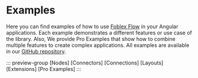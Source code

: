﻿# Examples

Here you can find examples of how to use [Foblex Flow](https://flow.foblex.com/) in your Angular applications. 
Each example demonstrates a different features or use case of the library. Also, We provide Pro Examples that show how to combine multiple features to create complex applications.
All examples are available in our [GitHub repository](https://github.com/Foblex/f-flow).

::: preview-group
[Nodes]
[Connectors]
[Connections]
[Layouts]
[Extensions]
[Pro Examples]
::: 



